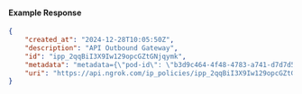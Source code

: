 <!-- Code generated for API Clients. DO NOT EDIT. -->

#### Example Response

```json
{
	"created_at": "2024-12-28T10:05:50Z",
	"description": "API Outbound Gateway",
	"id": "ipp_2qqBiI3X9Iw129opcGZtGNjqymk",
	"metadata": "metadata={\"pod-id\": \"b3d9c464-4f48-4783-a741-d7d7d5db310f\"}",
	"uri": "https://api.ngrok.com/ip_policies/ipp_2qqBiI3X9Iw129opcGZtGNjqymk"
}
```
